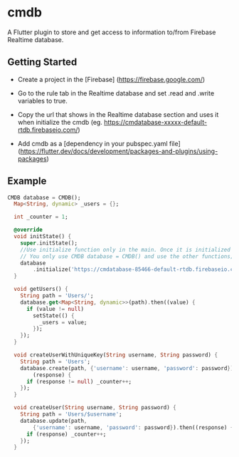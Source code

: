 # cmdb

A Flutter plugin to store and get access to information to/from Firebase Realtime database.

## Getting Started

* Create a project in the [Firebase] (https://firebase.google.com/)

* Go to the rule tab in the Realtime database and set .read and .write variables to true.

* Copy the url that shows in the Realtime database section and uses it when initialize the cmdb (eg. https://cmdatabase-xxxxx-default-rtdb.firebaseio.com/)

* Add cmdb as a [dependency in your pubspec.yaml file] (https://flutter.dev/docs/development/packages-and-plugins/using-packages)

## Example

```dart
CMDB database = CMDB();
  Map<String, dynamic> _users = {};

  int _counter = 1;

  @override
  void initState() {
    super.initState();
    //Use initialize function only in the main. Once it is initialized you do not need to use initialize('url') in other pages.
    // You only use CMDB database = CMDB() and use the other functions;
    database
        .initialize('https://cmdatabase-85466-default-rtdb.firebaseio.com/');
  }

  void getUsers() {
    String path = 'Users/';
    database.get<Map<String, dynamic>>(path).then((value) {
      if (value != null)
        setState(() {
          _users = value;
        });
    });
  }

  void createUserWithUniqueKey(String username, String password) {
    String path = 'Users';
    database.create(path, {'username': username, 'password': password}).then(
        (response) {
      if (response != null) _counter++;
    });
  }

  void createUser(String username, String password) {
    String path = 'Users/$username';
    database.update(path,
        {'username': username, 'password': password}).then((response) {
      if (response) _counter++;
    });
  }
